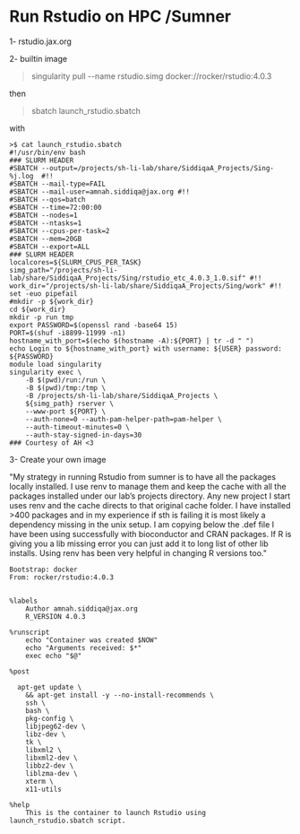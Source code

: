 # Run Rstudio on HPC /Sumner 

1- rstudio.jax.org 

2- builtin image 

> singularity pull --name rstudio.simg docker://rocker/rstudio:4.0.3

then

> sbatch launch_rstudio.sbatch

with 
```
>$ cat launch_rstudio.sbatch
#!/usr/bin/env bash
### SLURM HEADER
#SBATCH --output=/projects/sh-li-lab/share/SiddiqaA_Projects/Sing-%j.log  #!!
#SBATCH --mail-type=FAIL
#SBATCH --mail-user=amnah.siddiqa@jax.org #!!
#SBATCH --qos=batch
#SBATCH --time=72:00:00
#SBATCH --nodes=1
#SBATCH --ntasks=1
#SBATCH --cpus-per-task=2
#SBATCH --mem=20GB
#SBATCH --export=ALL
### SLURM HEADER
localcores=${SLURM_CPUS_PER_TASK}
simg_path="/projects/sh-li-lab/share/SiddiqaA_Projects/Sing/rstudio_etc_4.0.3_1.0.sif" #!!
work_dir="/projects/sh-li-lab/share/SiddiqaA_Projects/Sing/work" #!!
set -euo pipefail
#mkdir -p ${work_dir}
cd ${work_dir}
mkdir -p run tmp
export PASSWORD=$(openssl rand -base64 15)
PORT=$(shuf -i8899-11999 -n1)
hostname_with_port=$(echo $(hostname -A):${PORT} | tr -d " ")
echo Login to ${hostname_with_port} with username: ${USER} password: ${PASSWORD}
module load singularity
singularity exec \
    -B $(pwd)/run:/run \
    -B $(pwd)/tmp:/tmp \
	-B /projects/sh-li-lab/share/SiddiqaA_Projects \
    ${simg_path} rserver \
    --www-port ${PORT} \
    --auth-none=0 --auth-pam-helper-path=pam-helper \
    --auth-timeout-minutes=0 \
    --auth-stay-signed-in-days=30
### Courtesy of AH <3
```

3- Create your own image

"My strategy in running Rstudio from sumner is to have all the packages locally installed. I use renv to manage them and keep the cache with all the packages installed under our lab’s projects directory. Any new project I start uses renv and the cache directs to that original cache folder. I have installed >400 packages and in my experience if sth is failing it is most likely a dependency missing in the unix setup. I am copying below the .def file I have been using successfully with bioconductor and CRAN packages. If R is giving you a lib missing error you can just add it to long list of other lib installs. Using renv has been very helpful in changing R versions too."

```
Bootstrap: docker
From: rocker/rstudio:4.0.3


%labels
    Author amnah.siddiqa@jax.org
    R_VERSION 4.0.3

%runscript
    echo "Container was created $NOW"
    echo "Arguments received: $*"
    exec echo "$@"

%post

  apt-get update \
    && apt-get install -y --no-install-recommends \
    ssh \
    bash \
    pkg-config \
    libjpeg62-dev \
    libz-dev \
    tk \
    libxml2 \
    libxml2-dev \
    libbz2-dev \
    liblzma-dev \
    xterm \
    x11-utils

%help
    This is the container to launch Rstudio using launch_rstudio.sbatch script. 
    
```


